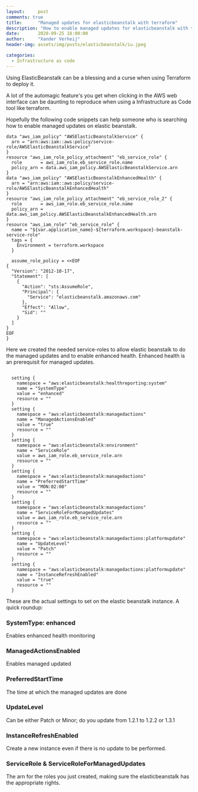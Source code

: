 ```yaml
---
layout:     post
comments: true
title:      "Managed updates for elasticbeanstalk with terraform"
description: "How to enable managed updates for elasticbeanstalk with terraform"
date:       2020-09-25 18:00:00
author:     "Xander Verheij"
header-img: assets/img/posts/elasticbeanstalk/iu.jpeg

categories:
  - Infrastructure as code
---
```

Using ElasticBeanstalk can be a blessing and a curse when using Terraform to deploy it.

A lot of the automagic feature's you get when clicking in the AWS web interface can be daunting to reproduce when using a Infrastructure as Code tool like terraform.

Hopefully the following code snippets can help someone who is searching how to enable managed updates on elastic beanstalk.



```
data "aws_iam_policy" "AWSElasticBeanstalkService" {
  arn = "arn:aws:iam::aws:policy/service-role/AWSElasticBeanstalkService"
}
resource "aws_iam_role_policy_attachment" "eb_service_role" {
  role       = aws_iam_role.eb_service_role.name
  policy_arn = data.aws_iam_policy.AWSElasticBeanstalkService.arn
}
data "aws_iam_policy" "AWSElasticBeanstalkEnhancedHealth" {
  arn = "arn:aws:iam::aws:policy/service-role/AWSElasticBeanstalkEnhancedHealth"
}
resource "aws_iam_role_policy_attachment" "eb_service_role_2" {
  role       = aws_iam_role.eb_service_role.name
  policy_arn = data.aws_iam_policy.AWSElasticBeanstalkEnhancedHealth.arn
}
resource "aws_iam_role" "eb_service_role" {
  name = "${var.application_name}-${terraform.workspace}-beanstalk-service-role"
  tags = {
    Environment = terraform.workspace
  }

  assume_role_policy = <<EOF
{
  "Version": "2012-10-17",
  "Statement": [
    {
      "Action": "sts:AssumeRole",
      "Principal": {
        "Service": "elasticbeanstalk.amazonaws.com"
      },
      "Effect": "Allow",
      "Sid": ""
    }
  ]
}
EOF
}
```
Here we created the needed service-roles to allow elastic beanstalk to do the managed updates and to enable enhanced health. Enhanced health is an prerequisit for managed updates.

```

  setting {
    namespace = "aws:elasticbeanstalk:healthreporting:system"
    name = "SystemType"
    value = "enhanced"
    resource = ""
  }
  setting {
    namespace = "aws:elasticbeanstalk:managedactions"
    name = "ManagedActionsEnabled"
    value = "true"
    resource = ""
  }
  setting {
    namespace = "aws:elasticbeanstalk:environment"
    name = "ServiceRole"
    value = aws_iam_role.eb_service_role.arn
    resource = ""
  }
  setting {
    namespace = "aws:elasticbeanstalk:managedactions"
    name = "PreferredStartTime"
    value = "MON:02:00"
    resource = ""
  }
  setting {
    namespace = "aws:elasticbeanstalk:managedactions"
    name = "ServiceRoleForManagedUpdates"
    value = aws_iam_role.eb_service_role.arn
    resource = ""
  }
  setting {
    namespace = "aws:elasticbeanstalk:managedactions:platformupdate"
    name = "UpdateLevel"
    value = "Patch"
    resource = ""
  }
  setting {
    namespace = "aws:elasticbeanstalk:managedactions:platformupdate"
    name = "InstanceRefreshEnabled"
    value = "true"
    resource = ""
  }
  ```

These are the actual settings to set on the elastic beanstalk instance. A quick roundup:
### SystemType: enhanced
Enables enhanced health monitoring
### ManagedActionsEnabled
Enables managed updated
### PreferredStartTime
The time at which the managed updates are done
### UpdateLevel
Can be either Patch or Minor; do you update from 1.2.1 to 1.2.2 or 1.3.1
### InstanceRefreshEnabled
Create a new instance even if there is no update to be performed.
### ServiceRole & ServiceRoleForManagedUpdates
The arn for the roles you just created, making sure the elasticbeanstalk has the appropriate rights.